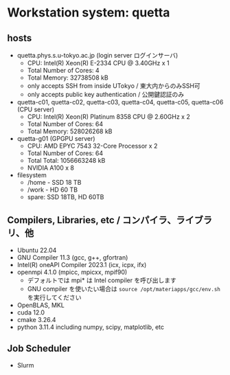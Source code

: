 # Workstation system: quetta

## hosts

* quetta.phys.s.u-tokyo.ac.jp (login server ログインサーバ)
  * CPU: Intel(R) Xeon(R) E-2334 CPU @ 3.40GHz x 1
  * Total Number of Cores: 4
  * Total Memory: 32738508 kB
  * only accepts SSH from inside UTokyo / 東大内からのみSSH可
  * only accepts public key authentication / 公開鍵認証のみ
* quetta-c01, quetta-c02, quetta-c03, quetta-c04, quetta-c05, quetta-c06 (CPU server)
  * CPU: Intel(R) Xeon(R) Platinum 8358 CPU @ 2.60GHz x 2
  * Total Number of Cores: 64
  * Total Memory: 528026268 kB
* quetta-g01 (GPGPU server)
  * CPU: AMD EPYC 7543 32-Core Processor x 2
  * Total Number of Cores: 64
  * Total Total: 1056663248 kB
  * NVIDIA A100 x 8
* filesystem
  * /home - SSD 18 TB
  * /work - HD 60 TB
  * spare: SSD 18TB, HD 60TB

## Compilers, Libraries, etc / コンパイラ、ライブラリ、他

* Ubuntu 22.04
* GNU Compiler 11.3 (gcc, g++, gfortran)
* Intel(R) oneAPI Compiler 2023.1 (icx, icpx, ifx)
* openmpi 4.1.0 (mpicc, mpicxx, mpif90)
  * デフォルトでは mpi* は Intel compiler を呼び出します
  * GNU compiler を使いたい場合は ```source /opt/materiapps/gcc/env.sh``` を実行してください
* OpenBLAS, MKL
* cuda 12.0
* cmake 3.26.4
* python 3.11.4 including numpy, scipy, matplotlib, etc

## Job Scheduler

* Slurm
